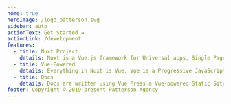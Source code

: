 ```yaml
---
home: true
heroImage: /logo_patterson.svg
sidebar: auto
actionText: Get Started →
actionLink: /development
features:
  - title: Nuxt Project
    details: Nuxt is a Vue.js framework for Universal apps, Single Page Applications and Static Sites
  - title: Vue-Powered
    details: Everything in Nuxt is Vue. Vue is a Progressive JavaScript Framework
  - title: Docs
    details: Docs are written using Vue Press a Vue-powered Static Site Generator
footer: Copyright © 2019-present Patterson Agency
---
```

